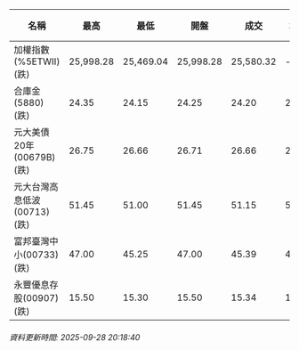 | 名稱 | 最高 | 最低 | 開盤 | 成交 | 均價 | 成交金額(億) | 昨收 | 漲跌幅 | 漲跌 | 總量 | 昨量 | 振幅 |
| -------- | -------- | -------- | -------- |-------- | -------- | -------- |-------- |-------- |-------- | -------- | -------- |-------- |
|加權指數(%5ETWII) (跌)|25,998.28|25,469.04|25,998.28|25,580.32|-|4,808.28|26,023.85|1.70%|443.53|8,240,440|0|2.03%|
|合庫金(5880) (跌)|24.35|24.15|24.25|24.20|24.23|1.67|24.25|0.21%|0.05|6,878|8,127|0.82%|
|元大美債20年(00679B) (跌)|26.75|26.66|26.71|26.66|26.71|7.63|26.70|0.15%|0.04|28,559|25,629|0.34%|
|元大台灣高息低波(00713) (跌)|51.45|51.00|51.45|51.15|51.12|5.22|51.55|0.78%|0.40|10,220|5,803|0.87%|
|富邦臺灣中小(00733) (跌)|47.00|45.25|47.00|45.39|45.70|0.854|47.13|3.69%|1.74|1,868|919|3.71%|
|永豐優息存股(00907) (跌)|15.50|15.30|15.50|15.34|15.34|0.365|15.51|1.10%|0.17|2,376|694|1.29%|
###### 資料更新時間: 2025-09-28 20:18:40